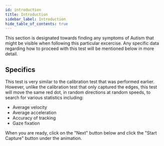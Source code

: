 ```yaml
---
id: introduction
title: Introduction
sidebar_label: Introduction
hide_table_of_contents: true
---
```


This section is designated towards finding any symptoms of Autism that might be
visible when following this particular excercise. Any specific data regarding how
to proceed with this test will be mentioned below in more detail.

## Specifics

This test is very similar to the calibration test that was performed earlier.
However, unlike the calibration test that only captured the edges, this test will
move the same red dot, in random directions at random speeds, to search for
various statistics including:

- Average velocity
- Average acceleration
- Accuracy of tracking
- Gaze fixation

When you are ready, click on the "Next" button below and click the "Start Capture"
button under the animation.
